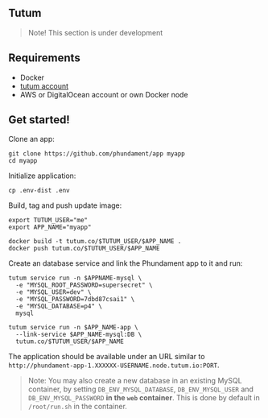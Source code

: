 Tutum
-----

> Note! This section is under development

## Requirements

 - Docker
 - [tutum account](https://www.tutum.co)
 - AWS or DigitalOcean account or own Docker node

## Get started!

Clone an app:

    git clone https://github.com/phundament/app myapp
    cd myapp

Initialize application:

    cp .env-dist .env

Build, tag and push update image:

    export TUTUM_USER="me"
    export APP_NAME="myapp"

    docker build -t tutum.co/$TUTUM_USER/$APP_NAME .
    docker push tutum.co/$TUTUM_USER/$APP_NAME

Create an database service and link the Phundament app to it and run:

    tutum service run -n $APPNAME-mysql \
      -e "MYSQL_ROOT_PASSWORD=supersecret" \
      -e "MYSQL_USER=dev" \
      -e "MYSQL_PASSWORD=7dbd87csai1" \
      -e "MYSQL_DATABASE=p4" \
      mysql

    tutum service run -n $APP_NAME-app \
      --link-service $APP_NAME-mysql:DB \
      tutum.co/$TUTUM_USER/$APP_NAME

The application should be available under an URL similar to `http://phundament-app-1.XXXXXX-USERNAME.node.tutum.io:PORT`.


> Note: You may also create a new database in an existing MySQL container, by setting `DB_ENV_MYSQL_DATABASE`, `DB_ENV_MYSQL_USER` and `DB_ENV_MYSQL_PASSWORD` **in the `web` container**. This is done by default in `/root/run.sh` in the container.